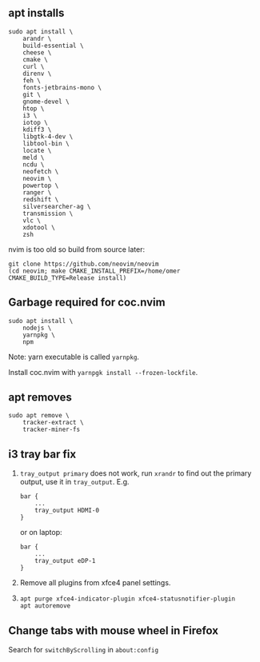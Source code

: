 ## apt installs

```
sudo apt install \
    arandr \
    build-essential \
    cheese \
    cmake \
    curl \
    direnv \
    feh \
    fonts-jetbrains-mono \
    git \
    gnome-devel \
    htop \
    i3 \
    iotop \
    kdiff3 \
    libgtk-4-dev \
    libtool-bin \
    locate \
    meld \
    ncdu \
    neofetch \
    neovim \
    powertop \
    ranger \
    redshift \
    silversearcher-ag \
    transmission \
    vlc \
    xdotool \
    zsh
```

nvim is too old so build from source later:

```
git clone https://github.com/neovim/neovim
(cd neovim; make CMAKE_INSTALL_PREFIX=/home/omer CMAKE_BUILD_TYPE=Release install)
```

## Garbage required for coc.nvim

```
sudo apt install \
    nodejs \
    yarnpkg \
    npm
```

Note: yarn executable is called `yarnpkg`.

Install coc.nvim with `yarnpgk install --frozen-lockfile`.

## apt removes

```
sudo apt remove \
    tracker-extract \
    tracker-miner-fs
```

## i3 tray bar fix


1. `tray_output primary` does not work, run `xrandr` to find out the primary
   output, use it in `tray_output`. E.g.

   ```
   bar {
       ...
       tray_output HDMI-0
   }
   ```

   or on laptop:

   ```
   bar {
       ...
       tray_output eDP-1
   }
   ```

2. Remove all plugins from xfce4 panel settings.

3. ```
   apt purge xfce4-indicator-plugin xfce4-statusnotifier-plugin
   apt autoremove
   ```

## Change tabs with mouse wheel in Firefox

Search for `switchByScrolling` in `about:config`
